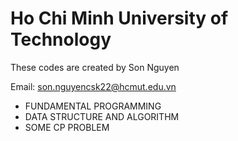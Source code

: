 # Ho Chi Minh University of Technology

These codes are created by Son Nguyen

Email: son.nguyencsk22@hcmut.edu.vn

- FUNDAMENTAL PROGRAMMING 
- DATA STRUCTURE AND ALGORITHM
- SOME CP PROBLEM
